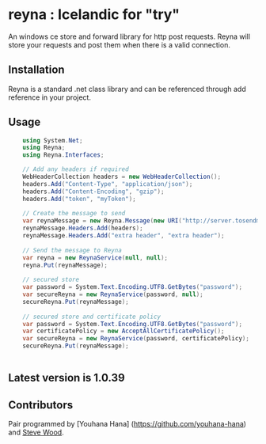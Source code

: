 reyna : Icelandic for "try"
=====
An windows ce store and forward library for http post requests.
Reyna will store your requests and post them when there is a valid connection.

## Installation
Reyna is a standard .net class library and can be referenced through add reference in your project.

## Usage


```c#
  	using System.Net;
  	using Reyna;
  	using Reyna.Interfaces;

	// Add any headers if required
  	WebHeaderCollection headers = new WebHeaderCollection();
  	headers.Add("Content-Type", "application/json");
  	headers.Add("Content-Encoding", "gzip");
  	headers.Add("token", "myToken");
	
  	// Create the message to send
  	var reynaMessage = new Reyna.Message(new URI("http://server.tosendmessageto.com"), "body of post, probably JSON");
  	reynaMessage.Headers.Add(headers);
  	reynaMessage.Headers.Add("extra header", "extra header");
    
	// Send the message to Reyna
	var reyna = new ReynaService(null, null);
	reyna.Put(reynaMessage);
	
	// secured store
	var password = System.Text.Encoding.UTF8.GetBytes("password");
	var secureReyna = new ReynaService(password, null);
	secureReyna.Put(reynaMessage);
	
	// secured store and certificate policy
	var password = System.Text.Encoding.UTF8.GetBytes("password");
	var certificatePolicy = new AcceptAllCertificatePolicy();
	var secureReyna = new ReynaService(password, certificatePolicy);
	secureReyna.Put(reynaMessage);
	
```
## Latest version is 1.0.39

## Contributors
Pair programmed by [Youhana Hana] (https://github.com/youhana-hana) and [Steve Wood](https://github.com/swood).
